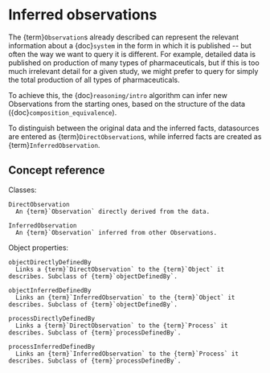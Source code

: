 # Inferred observations

The {term}`Observation`s already described can represent the relevant information about a {doc}`system` in the form in which it is published -- but often the way we want to query it is different. For example, detailed data is published on production of many types of pharmaceuticals, but if this is too much irrelevant detail for a given study, we might prefer to query for simply the total production of all types of pharmaceuticals.

To achieve this, the {doc}`reasoning/intro` algorithm can infer new Observations from the starting ones, based on the structure of the data ({doc}`composition_equivalence`).

To distinguish between the original data and the inferred facts, datasources are entered as {term}`DirectObservation`s, while inferred facts are created as {term}`InferredObservation`.

## Concept reference

Classes:

```{glossary}
DirectObservation
  An {term}`Observation` directly derived from the data.

InferredObservation
  An {term}`Observation` inferred from other Observations.
```

Object properties:

```{glossary}
objectDirectlyDefinedBy
  Links a {term}`DirectObservation` to the {term}`Object` it describes. Subclass of {term}`objectDefinedBy`.

objectInferredDefinedBy
  Links an {term}`InferredObservation` to the {term}`Object` it describes. Subclass of {term}`objectDefinedBy`.

processDirectlyDefinedBy
  Links a {term}`DirectObservation` to the {term}`Process` it describes. Subclass of {term}`processDefinedBy`.

processInferredDefinedBy
  Links an {term}`InferredObservation` to the {term}`Process` it describes. Subclass of {term}`processDefinedBy`.
```
